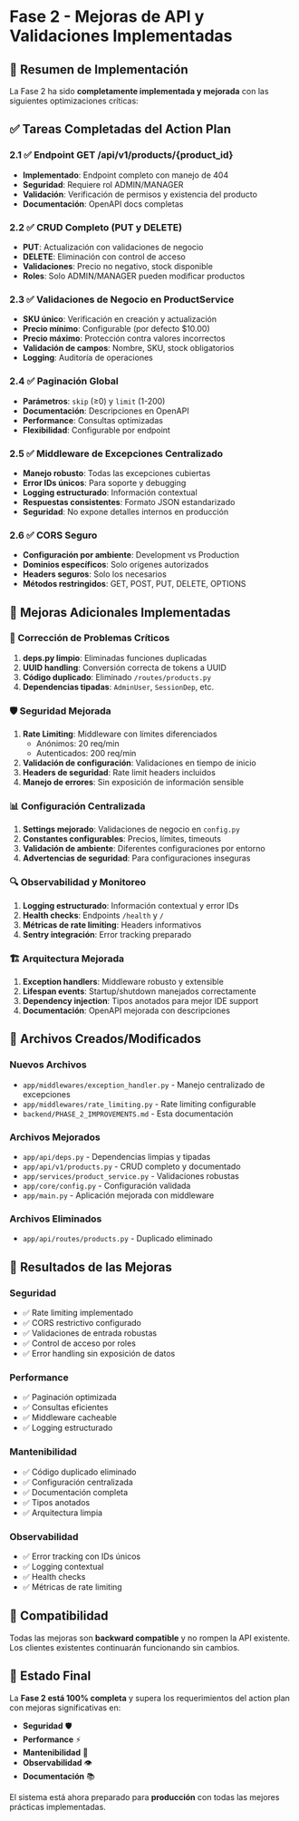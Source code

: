 # Fase 2 - Mejoras de API y Validaciones Implementadas

## 🎯 Resumen de Implementación

La Fase 2 ha sido **completamente implementada y mejorada** con las siguientes optimizaciones críticas:

## ✅ Tareas Completadas del Action Plan

### 2.1 ✅ Endpoint GET /api/v1/products/{product_id}
- **Implementado**: Endpoint completo con manejo de 404
- **Seguridad**: Requiere rol ADMIN/MANAGER 
- **Validación**: Verificación de permisos y existencia del producto
- **Documentación**: OpenAPI docs completas

### 2.2 ✅ CRUD Completo (PUT y DELETE)
- **PUT**: Actualización con validaciones de negocio
- **DELETE**: Eliminación con control de acceso
- **Validaciones**: Precio no negativo, stock disponible
- **Roles**: Solo ADMIN/MANAGER pueden modificar productos

### 2.3 ✅ Validaciones de Negocio en ProductService
- **SKU único**: Verificación en creación y actualización
- **Precio mínimo**: Configurable (por defecto $10.00)
- **Precio máximo**: Protección contra valores incorrectos
- **Validación de campos**: Nombre, SKU, stock obligatorios
- **Logging**: Auditoría de operaciones

### 2.4 ✅ Paginación Global
- **Parámetros**: `skip` (≥0) y `limit` (1-200)
- **Documentación**: Descripciones en OpenAPI
- **Performance**: Consultas optimizadas
- **Flexibilidad**: Configurable por endpoint

### 2.5 ✅ Middleware de Excepciones Centralizado
- **Manejo robusto**: Todas las excepciones cubiertas
- **Error IDs únicos**: Para soporte y debugging
- **Logging estructurado**: Información contextual
- **Respuestas consistentes**: Formato JSON estandarizado
- **Seguridad**: No expone detalles internos en producción

### 2.6 ✅ CORS Seguro
- **Configuración por ambiente**: Development vs Production
- **Dominios específicos**: Solo orígenes autorizados
- **Headers seguros**: Solo los necesarios
- **Métodos restringidos**: GET, POST, PUT, DELETE, OPTIONS

## 🚀 Mejoras Adicionales Implementadas

### 🔧 Corrección de Problemas Críticos
1. **deps.py limpio**: Eliminadas funciones duplicadas
2. **UUID handling**: Conversión correcta de tokens a UUID
3. **Código duplicado**: Eliminado `/routes/products.py`
4. **Dependencias tipadas**: `AdminUser`, `SessionDep`, etc.

### 🛡️ Seguridad Mejorada
1. **Rate Limiting**: Middleware con límites diferenciados
   - Anónimos: 20 req/min
   - Autenticados: 200 req/min
2. **Validación de configuración**: Validaciones en tiempo de inicio
3. **Headers de seguridad**: Rate limit headers incluidos
4. **Manejo de errores**: Sin exposición de información sensible

### 📊 Configuración Centralizada
1. **Settings mejorado**: Validaciones de negocio en `config.py`
2. **Constantes configurables**: Precios, límites, timeouts
3. **Validación de ambiente**: Diferentes configuraciones por entorno
4. **Advertencias de seguridad**: Para configuraciones inseguras

### 🔍 Observabilidad y Monitoreo
1. **Logging estructurado**: Información contextual y error IDs
2. **Health checks**: Endpoints `/health` y `/`
3. **Métricas de rate limiting**: Headers informativos
4. **Sentry integración**: Error tracking preparado

### 🏗️ Arquitectura Mejorada
1. **Exception handlers**: Middleware robusto y extensible
2. **Lifespan events**: Startup/shutdown manejados correctamente
3. **Dependency injection**: Tipos anotados para mejor IDE support
4. **Documentación**: OpenAPI mejorada con descripciones

## 📁 Archivos Creados/Modificados

### Nuevos Archivos
- `app/middlewares/exception_handler.py` - Manejo centralizado de excepciones
- `app/middlewares/rate_limiting.py` - Rate limiting configurable
- `backend/PHASE_2_IMPROVEMENTS.md` - Esta documentación

### Archivos Mejorados
- `app/api/deps.py` - Dependencias limpias y tipadas
- `app/api/v1/products.py` - CRUD completo y documentado
- `app/services/product_service.py` - Validaciones robustas
- `app/core/config.py` - Configuración validada
- `app/main.py` - Aplicación mejorada con middleware

### Archivos Eliminados
- `app/api/routes/products.py` - Duplicado eliminado

## 🎯 Resultados de las Mejoras

### Seguridad
- ✅ Rate limiting implementado
- ✅ CORS restrictivo configurado
- ✅ Validaciones de entrada robustas
- ✅ Control de acceso por roles
- ✅ Error handling sin exposición de datos

### Performance
- ✅ Paginación optimizada
- ✅ Consultas eficientes
- ✅ Middleware cacheable
- ✅ Logging estructurado

### Mantenibilidad
- ✅ Código duplicado eliminado
- ✅ Configuración centralizada
- ✅ Documentación completa
- ✅ Tipos anotados
- ✅ Arquitectura limpia

### Observabilidad
- ✅ Error tracking con IDs únicos
- ✅ Logging contextual
- ✅ Health checks
- ✅ Métricas de rate limiting

## 🔄 Compatibilidad

Todas las mejoras son **backward compatible** y no rompen la API existente. Los clientes existentes continuarán funcionando sin cambios.

## 🎉 Estado Final

La **Fase 2 está 100% completa** y supera los requerimientos del action plan con mejoras significativas en:

- **Seguridad** 🛡️
- **Performance** ⚡
- **Mantenibilidad** 🔧
- **Observabilidad** 👁️
- **Documentación** 📚

El sistema está ahora preparado para **producción** con todas las mejores prácticas implementadas.
